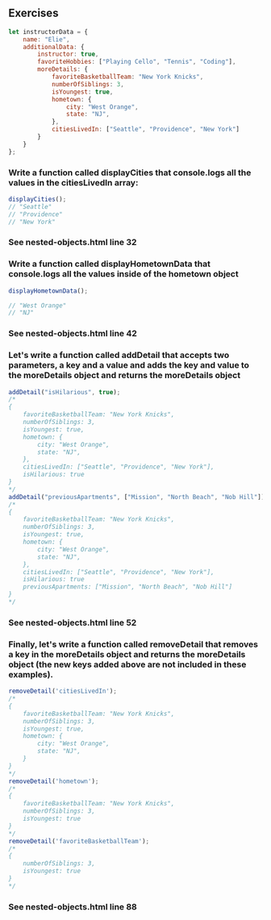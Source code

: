 ## Exercises

```javascript
let instructorData = {
    name: "Elie",
    additionalData: {
        instructor: true,
        favoriteHobbies: ["Playing Cello", "Tennis", "Coding"],
        moreDetails: {
            favoriteBasketballTeam: "New York Knicks",
            numberOfSiblings: 3,
            isYoungest: true,
            hometown: {
                city: "West Orange",
                state: "NJ",
            },
            citiesLivedIn: ["Seattle", "Providence", "New York"]
        }
    }
};
```

### Write a function called displayCities that console.logs all the values in the citiesLivedIn array:

```javascript
displayCities();
// "Seattle"
// "Providence"
// "New York"
```
### See nested-objects.html line 32

### Write a function called displayHometownData that console.logs all the values inside of the hometown object

```javascript
displayHometownData();

// "West Orange"
// "NJ"
```

### See nested-objects.html line 42

### Let's write a function called addDetail that accepts two parameters, a key and a value and adds the key and value to the moreDetails object and returns the moreDetails object

```javascript
addDetail("isHilarious", true);
/*
{
    favoriteBasketballTeam: "New York Knicks",
    numberOfSiblings: 3,
    isYoungest: true,
    hometown: {
        city: "West Orange",
        state: "NJ",
    },
    citiesLivedIn: ["Seattle", "Providence", "New York"],
    isHilarious: true
}
*/
addDetail("previousApartments", ["Mission", "North Beach", "Nob Hill"]);
/*
{
    favoriteBasketballTeam: "New York Knicks",
    numberOfSiblings: 3,
    isYoungest: true,
    hometown: {
        city: "West Orange",
        state: "NJ",
    },
    citiesLivedIn: ["Seattle", "Providence", "New York"],
    isHilarious: true
    previousApartments: ["Mission", "North Beach", "Nob Hill"]
}
*/
```
### See nested-objects.html line 52

### Finally, let's write a function called removeDetail that removes a key in the moreDetails object and returns the moreDetails object (the new keys added above are not included in these examples).

```javascript
removeDetail('citiesLivedIn');
/*
{
    favoriteBasketballTeam: "New York Knicks",
    numberOfSiblings: 3,
    isYoungest: true,
    hometown: {
        city: "West Orange",
        state: "NJ",
    }
}
*/
removeDetail('hometown');
/*
{
    favoriteBasketballTeam: "New York Knicks",
    numberOfSiblings: 3,
    isYoungest: true
}
*/
removeDetail('favoriteBasketballTeam');
/*
{
    numberOfSiblings: 3,
    isYoungest: true
}
*/
```

### See nested-objects.html line 88